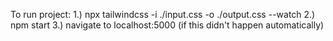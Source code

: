 To run project:
1.) npx tailwindcss -i ./input.css -o ./output.css --watch
2.) npm start
3.) navigate to localhost:5000 (if this didn't happen automatically)
